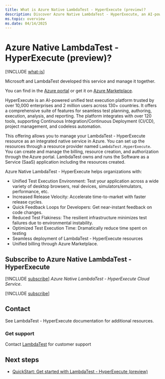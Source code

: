 ```yaml
---
title: What is Azure Native LambdaTest - HyperExecute (preview)?
description: Discover Azure Native LambdaTest - HyperExecute, an AI-powered test execution platform offering seamless integration and management via the Azure portal.
ms.topic: overview
ms.date: 04/14/2025
---
```


# Azure Native LambdaTest - HyperExecute (preview)?

[!INCLUDE [what-is](../includes/what-is.md)]

Microsoft and LambdaTest developed this service and manage it together.

You can find  in the [Azure portal](https://ms.portal.azure.com/) or get it on [Azure Marketplace](https://azuremarketplace.microsoft.com).

HyperExecute is an AI-powered unified test execution platform trusted by over 10,000 enterprises and 2 million users across 130+ countries. 
It offers a comprehensive suite of features for seamless test planning, authoring, execution, analysis, and reporting. 
The platform integrates with over 120 tools, supporting Continuous Integration/Continuous Deployment (CI/CD), project management, and codeless automation.

This offering allows you to manage your LambdaTest - HyperExecute resource as an integrated native service in Azure. 
You can set up the resources through a resource provider named `LambdaTest.HyperExecute`. 
You can create and manage the billing, resource creation, and authorization through the Azure portal. 
LambdaTest owns and runs the Software as a Service (SaaS) application including the resources created.

Azure Native LambdaTest - HyperExecute helps organizations with:

- Unified Test Execution Environment: Test your application across a wide variety of desktop browsers, real devices, simulators/emulators, performance, etc.
- Increased Release Velocity: Accelerate time-to-market with faster release cycles.
- Quick Feedback Loops for Developers: Get near-instant feedback on code changes.
- Reduced Test Flakiness: The resilient infrastructure minimizes test failures due to environmental instability.
- Optimized Test Execution Time: Dramatically reduce time spent on testing
- Seamless deployment of LambdaTest - HyperExecute resources
- Unified billing through Azure Marketplace.

## Subscribe to Azure Native LambdaTest - HyperExecute

[!INCLUDE [subscribe](../includes/subscribe.md)] *Azure Native LambdaTest - HyperExecute Cloud Service*.

[!INCLUDE [subscribe](../includes/subscribe-from-azure-portal.md)]

## Contact 

See LambdaTest - HyperExecute documentation for additional resources. 

### Get support

Contact [LambdaTest](https://www.lambdatest.com/contact-us) for customer support 

## Next steps

- [QuickStart: Get started with LambdaTest - HyperExecute (preview)](create.md)